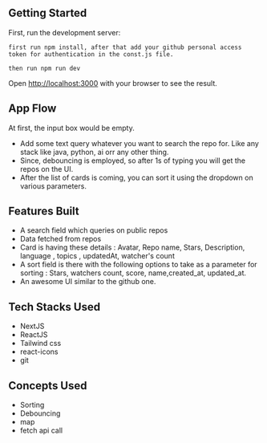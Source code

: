 
## Getting Started

First, run the development server:

```
first run npm install, after that add your github personal access token for authentication in the const.js file.

then run npm run dev
```

Open [http://localhost:3000](http://localhost:3000) with your browser to see the result.

## App Flow

At first, the input box would be empty.

- Add some text query whatever you want to search the repo for. Like any stack like java, python, ai orr any other thing.
- Since, debouncing is employed, so after 1s of typing you will get the repos on the UI.
- After the list of cards is coming, you can sort it using the dropdown on various parameters.

## Features Built
- A search field which queries on public repos
- Data fetched from repos
- Card is having these details : Avatar, Repo name, Stars, Description, language , topics , updatedAt, watcher's count
- A sort field is there with the following options to take as a parameter for sorting : Stars, watchers count, score, name,created_at, updated_at.
- An awesome UI similar to the github one.



## Tech Stacks Used
- NextJS
- ReactJS
- Tailwind css
- react-icons
- git


## Concepts Used
- Sorting
- Debouncing
- map
- fetch api call

